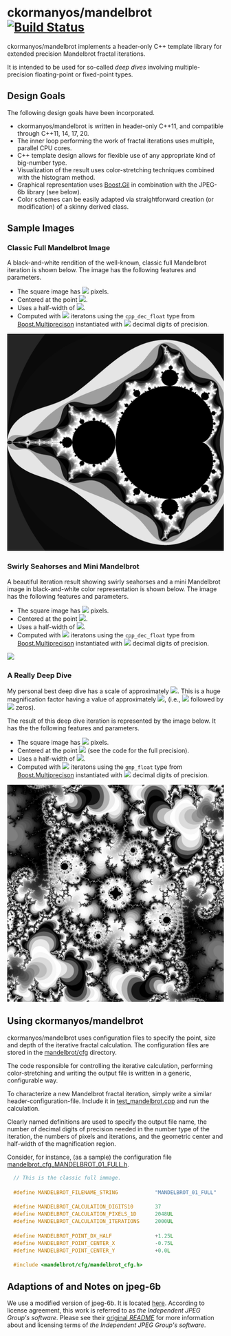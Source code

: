 ﻿ckormanyos/mandelbrot\
[![Build Status](https://github.com/ckormanyos/mandelbrot/actions/workflows/mandelbrot.yml/badge.svg)](https://github.com/ckormanyos/mandelbrot/actions)
==================

ckormanyos/mandelbrot implements a header-only C++ template library for
extended precision Mandelbrot fractal iterations.

It is intended to be used for so-called _deep_ _dives_ involving multiple-precision
floating-point or fixed-point types.

## Design Goals

The following design goals have been incorporated.
  - ckormanyos/mandelbrot is written in header-only C++11, and compatible through C++11, 14, 17, 20.
  - The inner loop performing the work of fractal iterations uses multiple, parallel CPU cores.
  - C++ template design allows for flexible use of any appropriate kind of big-number type.
  - Visualization of the result uses color-stretching techniques combined with the histogram method.
  - Graphical representation uses [Boost.Gil](https://www.boost.org/doc/libs/1_78_0/libs/gil/doc/html/index.html) in combination with the JPEG-6b library (see below).
  - Color schemes can be easily adapted via straightforward creation (or modification) of a skinny derived class.

## Sample Images

### Classic Full Mandelbrot Image

A black-and-white rendition of the well-known, classic full Mandelbrot iteration is shown below.
The image has the following features and parameters.

  - The square image has <img src="https://render.githubusercontent.com/render/math?math=2048\,\times\,2048"> pixels.
  - Centered at the point <img src="https://render.githubusercontent.com/render/math?math=(-0.75,\,0.0)">.
  - Uses a half-width of <img src="https://render.githubusercontent.com/render/math?math=1.25">.
  - Computed with <img src="https://render.githubusercontent.com/render/math?math=2,000"> iteratons using the `cpp_dec_float` type from [Boost.Multiprecison](https://www.boost.org/doc/libs/1_78_0/libs/multiprecision/doc/html/index.html) instantiated with <img src="https://render.githubusercontent.com/render/math?math=37"> decimal digits of precision.

![](./images/mandelbrot_MANDELBROT_01_FULL.jpg)

### Swirly Seahorses and Mini Mandelbrot

A beautiful iteration result showing swirly seahorses and a mini Mandelbrot image
in black-and-white color representation is shown below. The image
has the following features and parameters.

  - The square image has <img src="https://render.githubusercontent.com/render/math?math=2048\,\times\,2048"> pixels.
  - Centered at the point <img src="https://render.githubusercontent.com/render/math?math=(-0.7453983606667815,\,0.1125046349959942)">.
  - Uses a half-width of <img src="https://render.githubusercontent.com/render/math?math=1.76\,\times\,10^{-12}">.
  - Computed with <img src="https://render.githubusercontent.com/render/math?math=2,000"> iteratons using the `cpp_dec_float` type from [Boost.Multiprecison](https://www.boost.org/doc/libs/1_78_0/libs/multiprecision/doc/html/index.html) instantiated with <img src="https://render.githubusercontent.com/render/math?math=37"> decimal digits of precision.

![](./images/mandelbrot_MANDELBROT_05_SEAHORSES.jpg)

### A Really Deep Dive

My personal best deep dive has a scale of approximately
<img src="https://render.githubusercontent.com/render/math?math=10^{-311}">.
This is a huge magnification factor having a value of approximately
<img src="https://render.githubusercontent.com/render/math?math=10^{311}">,
(i.e.,
<img src="https://render.githubusercontent.com/render/math?math=1">
followed by
<img src="https://render.githubusercontent.com/render/math?math=311">
zeros).

The result of this deep dive iteration is represented by the image below.
It has the the following features and parameters.

  - The square image has <img src="https://render.githubusercontent.com/render/math?math=1536\,\times\,1536"> pixels.
  - Centered at the point <img src="https://render.githubusercontent.com/render/math?math=(0.3602404434376143632361252444495453084826\ldots,\,-0.6413130610648031748603750151793020665794\ldots"> (see the code for the full precision).
  - Uses a half-width of <img src="https://render.githubusercontent.com/render/math?math=4.4\,\times\,10^{-311}">.
  - Computed with <img src="https://render.githubusercontent.com/render/math?math=60,000"> iteratons using the `gmp_float` type from [Boost.Multiprecison](https://www.boost.org/doc/libs/1_78_0/libs/multiprecision/doc/html/index.html) instantiated with <img src="https://render.githubusercontent.com/render/math?math=365"> decimal digits of precision.

![](./images/mandelbrot_MANDELBROT_20_ZOOM_VERY_DEEP_00.jpg)

## Using ckormanyos/mandelbrot

ckormanyos/mandelbrot uses configuration files to specify the point,
size and depth of the iterative fractal calculation.
The configuration files are stored in the [mandelbrot/cfg](./mandelbrot/cfg)
directory.

The code responsible for controlling the iterative calculation,
performing color-stretching and writing the output file
is written in a generic, configurable way.

To characterize a new Mandelbrot fractal iteration, simply write
a similar header-configuration-file. Include it in
[test_mandelbrot.cpp](./test/test_mandelbrot.cpp) and run the calculation.

Clearly named definitions are used to specify the output file name,
the number of decimal digits of precision needed in the number type of the iteration,
the numbers of pixels and iterations, and the geometric center and half-width
of the magnification region.

Consider, for instance, (as a sample) the configuration file
[mandelbrot_cfg_MANDELBROT_01_FULL.h](./mandelbrot/cfg/mandelbrot_cfg_MANDELBROT_01_FULL.h).

```cpp
  // This is the classic full immage.

  #define MANDELBROT_FILENAME_STRING            "MANDELBROT_01_FULL"

  #define MANDELBROT_CALCULATION_DIGITS10       37
  #define MANDELBROT_CALCULATION_PIXELS_1D      2048UL
  #define MANDELBROT_CALCULATION_ITERATIONS     2000UL

  #define MANDELBROT_POINT_DX_HALF              +1.25L
  #define MANDELBROT_POINT_CENTER_X             -0.75L
  #define MANDELBROT_POINT_CENTER_Y             +0.0L

  #include <mandelbrot/cfg/mandelbrot_cfg.h>
```

## Adaptions of and Notes on jpeg-6b

We use a modified version of jpeg-6b.
It is located [here](./jpeg-6b-2022).
According to license agreement, this work is referred to as
_the_ _Independent_ _JPEG_ _Group's_ _software_.
Please see their [original _README_](./jpeg-6b-2022)
for more information about and licensing terms
of _the_ _Independent_ _JPEG_ _Group's_ _software_.
